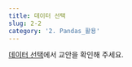 ```yaml
---
title: 데이터 선택
slug: 2-2
category: '2. Pandas_활용'
---
```


[데이터 선택](https://github.com/Team-COSADAMA/Data-Science-Intro/blob/main/week1/1-4.ipynb)에서 교안을 확인해 주세요.
